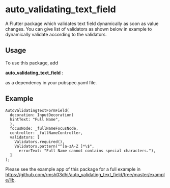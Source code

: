 # auto_validating_text_field

A Flutter package which validates text field dynamically as soon as value changes. You can give list of validators as shown below in example to dynamically validate according to the validators. 

## Usage
To use this package, add              

  **auto_validating_text_field** :  

as a dependency in your pubspec.yaml file.

## Example
   
    AutoValidatingTextFormField(
      decoration: InputDecoration(
      hintText: "Full Name",
      ),
      focusNode: _fullNameFocusNode,
      controller: _fullNameController,
      validators: [
        Validators.required(),
        Validators.pattern("^[a-zA-Z ]*\$",
          errorText: "Full Name cannot contains special characters."),
      ]
    );

Please see the example app of this package for a full example in 
https://github.com/rmsh03dhj/auto_validating_text_field/tree/master/example/lib.
